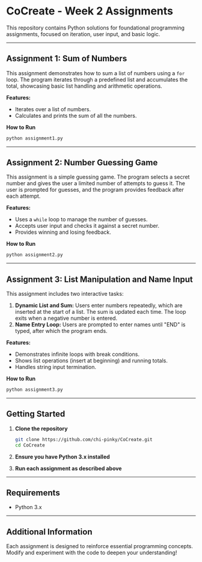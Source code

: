 # CoCreate - Week 2 Assignments

This repository contains Python solutions for foundational programming assignments, focused on iteration, user input, and basic logic.

---

## Assignment 1: Sum of Numbers
This assignment demonstrates how to sum a list of numbers using a `for` loop. The program iterates through a predefined list and accumulates the total, showcasing basic list handling and arithmetic operations.

**Features:**
- Iterates over a list of numbers.
- Calculates and prints the sum of all the numbers.

**How to Run**
```bash
python assignment1.py
```

---

## Assignment 2: Number Guessing Game
This assignment is a simple guessing game. The program selects a secret number and gives the user a limited number of attempts to guess it. The user is prompted for guesses, and the program provides feedback after each attempt.

**Features:**
- Uses a `while` loop to manage the number of guesses.
- Accepts user input and checks it against a secret number.
- Provides winning and losing feedback.

**How to Run**
```bash
python assignment2.py
```

---

## Assignment 3: List Manipulation and Name Input
This assignment includes two interactive tasks:
1. **Dynamic List and Sum:** Users enter numbers repeatedly, which are inserted at the start of a list. The sum is updated each time. The loop exits when a negative number is entered.
2. **Name Entry Loop:** Users are prompted to enter names until "END" is typed, after which the program ends.

**Features:**
- Demonstrates infinite loops with break conditions.
- Shows list operations (insert at beginning) and running totals.
- Handles string input termination.

**How to Run**
```bash
python assignment3.py
```

---

## Getting Started

1. **Clone the repository**
   ```bash
   git clone https://github.com/chi-pinky/CoCreate.git
   cd CoCreate
   ```

2. **Ensure you have Python 3.x installed**

3. **Run each assignment as described above**

---

## Requirements

- Python 3.x

---

## Additional Information

Each assignment is designed to reinforce essential programming concepts. Modify and experiment with the code to deepen your understanding!